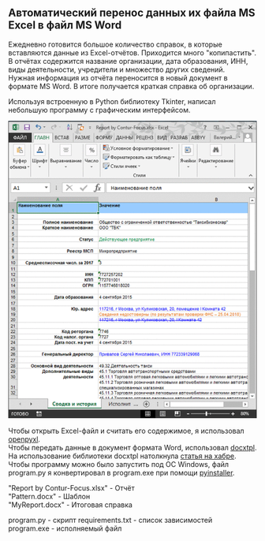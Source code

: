 ## Автоматический перенос данных их файла MS Excel в файл MS Word
Ежедневно готовится большое количество справок, в которые вставляются данные из Excel-отчётов. Приходится много "копипастить".
В отчётах содержится название организации, дата образования, ИНН, виды деятельности, учредители и множество других сведений.  
Нужная информация из отчёта переносится в новый документ в формате MS Word. В итоге получается краткая справка об организации.  

Используя встроенную в Python библиотеку Tkinter, написал небольшую программу с графическим интерфейсом.
<p align="center">
<img src="https://github.com/valerymamontov/screenshots/blob/master/tkinter.gif">
</p>

Чтобы открыть Excel-файл и считать его содержимое, я использовал [openpyxl][1].  
Чтобы передать данные в документ формата Word, использовал [docxtpl][2]. На использование библиотеки docxtpl натолкнула [статья на хабре][3].  
Чтобы программу можно было запустить под ОС Windows, файл program.py я конвертировал в program.exe при помощи [pyinstaller][4].  

"Report by Contur-Focus.xlsx" - Отчёт  
"Pattern.docx" - Шаблон  
"MyReport.docx" - Итоговая справка  


program.py - скрипт
requirements.txt - список зависимостей  
program.exe - исполняемый файл

[1]: https://openpyxl.readthedocs.io/en/stable/
[2]: https://docxtpl.readthedocs.io/en/latest/
[3]: https://habr.com/ru/post/456534/
[4]: https://pypi.org/project/PyInstaller/
